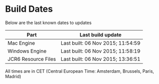 # Build Dates

Below are the last known dates to updates

Part | Last build update
-----|-----
Mac Engine | Last built: 06 Nov 2015; 11:54:59
Windows Engine | Last built: 06 Nov 2015; 11:58:19
JCR6 Resource Files | Last built: 06 Nov 2015; 13:36:51
All times are in CET (Central European Time: Amsterdam, Brussels, Paris, Madrid)




